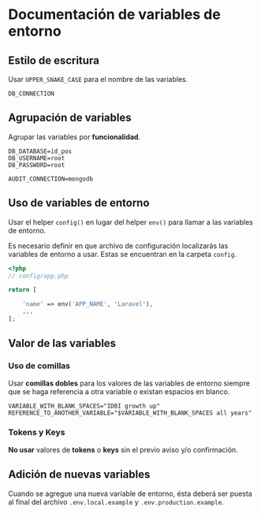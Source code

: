 # Documentación de variables de entorno

## Estilo de escritura

Usar `UPPER_SNAKE_CASE` para el nombre de las variables.

```text
DB_CONNECTION
```

## Agrupación de variables

Agrupar las variables por **funcionalidad**.

```text
DB_DATABASE=id_pos
DB_USERNAME=root
DB_PASSWORD=root

AUDIT_CONNECTION=mongodb
```

## Uso de variables de entorno

Usar el helper `config()` en lugar del helper `env()` para llamar a las variables de entorno.

Es necesario definir en que archivo de configuración localizarás las variables de entorno a usar. Estas se encuentran en la carpeta `config`.

```php
<?php
// config/app.php

return [

    'name' => env('APP_NAME', 'Laravel'),
    ...
];
```

## Valor de las variables

### Uso de comillas

Usar **comillas dobles** para los valores de las variables de entorno siempre que se haga referencia a otra variable o existan espacios en blanco.

```text
VARIABLE_WITH_BLANK_SPACES="IDBI growth up"
REFERENCE_TO_ANOTHER_VARIABLE="$VARIABLE_WITH_BLANK_SPACES all years"
```

### Tokens y Keys

**No usar** valores de **tokens** o **keys** sin el previo aviso y/o confirmación.

## Adición de nuevas variables

Cuando se agregue una nueva variable de entorno, ésta deberá ser puesta al final del archivo `.env.local.example` y `.env.production.example`.
